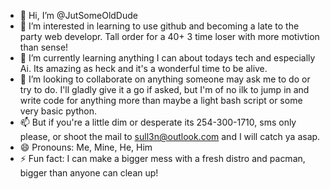 - 👋 Hi, I’m @JutSomeOldDude
- 👀 I’m interested in learning to use github and becoming a late to the party web developr. Tall order for a 40+ 3 time loser with more motivtion than sense!
- 🌱 I’m currently learning anything I can about todays tech and especially Ai. Its amazing as heck and it's a wonderful time to be alive.
- 💞️ I’m looking to collaborate on anything someone may ask me to do or try to do. I'll gladly give it a go if asked, but I'm of no ilk to jump in and write code for anything more than maybe a light bash script or some very basic python.
- 📫 But if you're a little dim or desperate its 254-300-1710, sms only please, or shoot the mail to sull3n@outlook.com and I will catch ya asap.
- 😄 Pronouns: Me, Mine, He, Him
- ⚡ Fun fact: I can make a bigger mess with a fresh distro and pacman, bigger than anyone can clean up!

<!---
JutSomeOldDude/JutSomeOldDude is a ✨ special ✨ repository because its `README.md` (this file) appears on your GitHub profile.
You can click the Preview link to take a look at your changes.
--->
